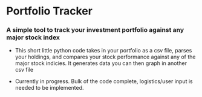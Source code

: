 # Portfolio Tracker
### A simple tool to track your investment portfolio against any major stock index
- This short little python code takes in your portfolio as a csv file, parses your holdings, and compares your stock performance
  against any of the major stock indicies. It generates data you can then graph in another csv file
  
  
- Currently in progress. Bulk of the code complete, logistics/user input is needed to be implemented.
